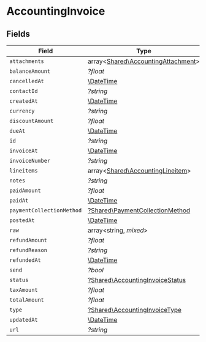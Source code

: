 # AccountingInvoice


## Fields

| Field                                                                             | Type                                                                              | Required                                                                          | Description                                                                       |
| --------------------------------------------------------------------------------- | --------------------------------------------------------------------------------- | --------------------------------------------------------------------------------- | --------------------------------------------------------------------------------- |
| `attachments`                                                                     | array<[Shared\AccountingAttachment](../../Models/Shared/AccountingAttachment.md)> | :heavy_minus_sign:                                                                | N/A                                                                               |
| `balanceAmount`                                                                   | *?float*                                                                          | :heavy_minus_sign:                                                                | N/A                                                                               |
| `cancelledAt`                                                                     | [\DateTime](https://www.php.net/manual/en/class.datetime.php)                     | :heavy_minus_sign:                                                                | N/A                                                                               |
| `contactId`                                                                       | *?string*                                                                         | :heavy_minus_sign:                                                                | N/A                                                                               |
| `createdAt`                                                                       | [\DateTime](https://www.php.net/manual/en/class.datetime.php)                     | :heavy_minus_sign:                                                                | N/A                                                                               |
| `currency`                                                                        | *?string*                                                                         | :heavy_minus_sign:                                                                | N/A                                                                               |
| `discountAmount`                                                                  | *?float*                                                                          | :heavy_minus_sign:                                                                | N/A                                                                               |
| `dueAt`                                                                           | [\DateTime](https://www.php.net/manual/en/class.datetime.php)                     | :heavy_minus_sign:                                                                | N/A                                                                               |
| `id`                                                                              | *?string*                                                                         | :heavy_minus_sign:                                                                | N/A                                                                               |
| `invoiceAt`                                                                       | [\DateTime](https://www.php.net/manual/en/class.datetime.php)                     | :heavy_minus_sign:                                                                | N/A                                                                               |
| `invoiceNumber`                                                                   | *?string*                                                                         | :heavy_minus_sign:                                                                | N/A                                                                               |
| `lineitems`                                                                       | array<[Shared\AccountingLineitem](../../Models/Shared/AccountingLineitem.md)>     | :heavy_minus_sign:                                                                | N/A                                                                               |
| `notes`                                                                           | *?string*                                                                         | :heavy_minus_sign:                                                                | N/A                                                                               |
| `paidAmount`                                                                      | *?float*                                                                          | :heavy_minus_sign:                                                                | N/A                                                                               |
| `paidAt`                                                                          | [\DateTime](https://www.php.net/manual/en/class.datetime.php)                     | :heavy_minus_sign:                                                                | N/A                                                                               |
| `paymentCollectionMethod`                                                         | [?Shared\PaymentCollectionMethod](../../Models/Shared/PaymentCollectionMethod.md) | :heavy_minus_sign:                                                                | N/A                                                                               |
| `postedAt`                                                                        | [\DateTime](https://www.php.net/manual/en/class.datetime.php)                     | :heavy_minus_sign:                                                                | N/A                                                                               |
| `raw`                                                                             | array<string, *mixed*>                                                            | :heavy_minus_sign:                                                                | N/A                                                                               |
| `refundAmount`                                                                    | *?float*                                                                          | :heavy_minus_sign:                                                                | N/A                                                                               |
| `refundReason`                                                                    | *?string*                                                                         | :heavy_minus_sign:                                                                | N/A                                                                               |
| `refundedAt`                                                                      | [\DateTime](https://www.php.net/manual/en/class.datetime.php)                     | :heavy_minus_sign:                                                                | N/A                                                                               |
| `send`                                                                            | *?bool*                                                                           | :heavy_minus_sign:                                                                | N/A                                                                               |
| `status`                                                                          | [?Shared\AccountingInvoiceStatus](../../Models/Shared/AccountingInvoiceStatus.md) | :heavy_minus_sign:                                                                | N/A                                                                               |
| `taxAmount`                                                                       | *?float*                                                                          | :heavy_minus_sign:                                                                | N/A                                                                               |
| `totalAmount`                                                                     | *?float*                                                                          | :heavy_minus_sign:                                                                | N/A                                                                               |
| `type`                                                                            | [?Shared\AccountingInvoiceType](../../Models/Shared/AccountingInvoiceType.md)     | :heavy_minus_sign:                                                                | N/A                                                                               |
| `updatedAt`                                                                       | [\DateTime](https://www.php.net/manual/en/class.datetime.php)                     | :heavy_minus_sign:                                                                | N/A                                                                               |
| `url`                                                                             | *?string*                                                                         | :heavy_minus_sign:                                                                | N/A                                                                               |